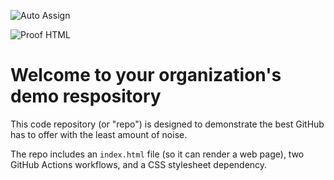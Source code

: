 ![Auto Assign](https://github.com/ByteLockLab/demo-repository/actions/workflows/auto-assign.yml/badge.svg)

![Proof HTML](https://github.com/ByteLockLab/demo-repository/actions/workflows/proof-html.yml/badge.svg)

# Welcome to your organization's demo respository
This code repository (or "repo") is designed to demonstrate the best GitHub has to offer with the least amount of noise.

The repo includes an `index.html` file (so it can render a web page), two GitHub Actions workflows, and a CSS stylesheet dependency.
